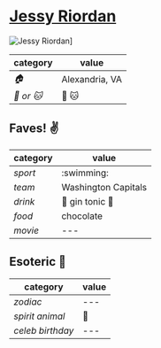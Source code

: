 # [Jessy Riordan](https://github.com/JessyRiordan)

![Jessy Riordan](https://avatars3.githubusercontent.com/u/12103371?v=3&s=460)]

| category | value |
|-----------|-------|
| _:house:_ | Alexandria, VA |
| _:dog: or :cat:_ | :dog: :cat: |

## Faves! :v:
| category | value |
|----------|--------|
| _sport_  | :swimming: |
| _team_   | Washington Capitals |
| _drink_  | :beer: gin tonic :wine_glass: |
| _food_   | chocolate |
| _movie_  | --- |

## Esoteric :crystal_ball:

| category | value |
|----------|-------|
| _zodiac_ | --- |
| _spirit animal_ | :tiger: |
| _celeb birthday_ | --- |
